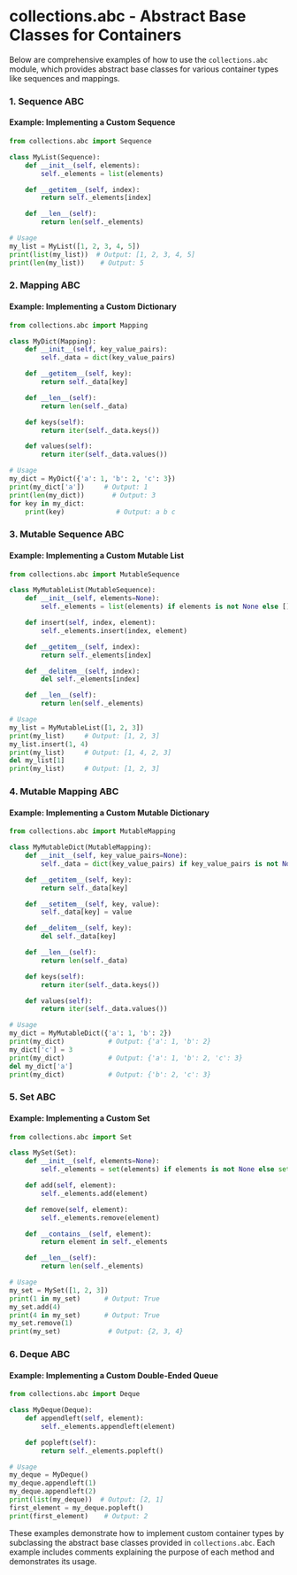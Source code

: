 # collections.abc - Abstract Base Classes for Containers

Below are comprehensive examples of how to use the `collections.abc` module, which provides abstract base classes for various container types like sequences and mappings.

### 1. Sequence ABC

#### Example: Implementing a Custom Sequence

```python
from collections.abc import Sequence

class MyList(Sequence):
    def __init__(self, elements):
        self._elements = list(elements)

    def __getitem__(self, index):
        return self._elements[index]

    def __len__(self):
        return len(self._elements)

# Usage
my_list = MyList([1, 2, 3, 4, 5])
print(list(my_list))  # Output: [1, 2, 3, 4, 5]
print(len(my_list))    # Output: 5
```

### 2. Mapping ABC

#### Example: Implementing a Custom Dictionary

```python
from collections.abc import Mapping

class MyDict(Mapping):
    def __init__(self, key_value_pairs):
        self._data = dict(key_value_pairs)

    def __getitem__(self, key):
        return self._data[key]

    def __len__(self):
        return len(self._data)

    def keys(self):
        return iter(self._data.keys())

    def values(self):
        return iter(self._data.values())

# Usage
my_dict = MyDict({'a': 1, 'b': 2, 'c': 3})
print(my_dict['a'])     # Output: 1
print(len(my_dict))       # Output: 3
for key in my_dict:
    print(key)             # Output: a b c
```

### 3. Mutable Sequence ABC

#### Example: Implementing a Custom Mutable List

```python
from collections.abc import MutableSequence

class MyMutableList(MutableSequence):
    def __init__(self, elements=None):
        self._elements = list(elements) if elements is not None else []

    def insert(self, index, element):
        self._elements.insert(index, element)

    def __getitem__(self, index):
        return self._elements[index]

    def __delitem__(self, index):
        del self._elements[index]

    def __len__(self):
        return len(self._elements)

# Usage
my_list = MyMutableList([1, 2, 3])
print(my_list)     # Output: [1, 2, 3]
my_list.insert(1, 4)
print(my_list)     # Output: [1, 4, 2, 3]
del my_list[1]
print(my_list)     # Output: [1, 2, 3]
```

### 4. Mutable Mapping ABC

#### Example: Implementing a Custom Mutable Dictionary

```python
from collections.abc import MutableMapping

class MyMutableDict(MutableMapping):
    def __init__(self, key_value_pairs=None):
        self._data = dict(key_value_pairs) if key_value_pairs is not None else {}

    def __getitem__(self, key):
        return self._data[key]

    def __setitem__(self, key, value):
        self._data[key] = value

    def __delitem__(self, key):
        del self._data[key]

    def __len__(self):
        return len(self._data)

    def keys(self):
        return iter(self._data.keys())

    def values(self):
        return iter(self._data.values())

# Usage
my_dict = MyMutableDict({'a': 1, 'b': 2})
print(my_dict)           # Output: {'a': 1, 'b': 2}
my_dict['c'] = 3
print(my_dict)           # Output: {'a': 1, 'b': 2, 'c': 3}
del my_dict['a']
print(my_dict)           # Output: {'b': 2, 'c': 3}
```

### 5. Set ABC

#### Example: Implementing a Custom Set

```python
from collections.abc import Set

class MySet(Set):
    def __init__(self, elements=None):
        self._elements = set(elements) if elements is not None else set()

    def add(self, element):
        self._elements.add(element)

    def remove(self, element):
        self._elements.remove(element)

    def __contains__(self, element):
        return element in self._elements

    def __len__(self):
        return len(self._elements)

# Usage
my_set = MySet([1, 2, 3])
print(1 in my_set)      # Output: True
my_set.add(4)
print(4 in my_set)      # Output: True
my_set.remove(1)
print(my_set)            # Output: {2, 3, 4}
```

### 6. Deque ABC

#### Example: Implementing a Custom Double-Ended Queue

```python
from collections.abc import Deque

class MyDeque(Deque):
    def appendleft(self, element):
        self._elements.appendleft(element)

    def popleft(self):
        return self._elements.popleft()

# Usage
my_deque = MyDeque()
my_deque.appendleft(1)
my_deque.appendleft(2)
print(list(my_deque))  # Output: [2, 1]
first_element = my_deque.popleft()
print(first_element)    # Output: 2
```

These examples demonstrate how to implement custom container types by subclassing the abstract base classes provided in `collections.abc`. Each example includes comments explaining the purpose of each method and demonstrates its usage.
